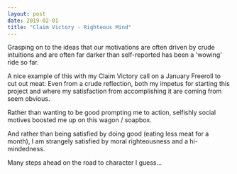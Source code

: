```yaml
---
layout: post
date: 2019-02-01
title: "Claim Victory - Righteous Mind"
---
```

Grasping on to the ideas that our motivations are often driven by crude intuitions and are often far darker than self-reported has been a 'wowing' ride so far.

A nice example of this with my Claim Victory call on a January Freeroll to cut out meat:
Even from a crude reflection, both my impetus for starting this project and where my satisfaction from accomplishing it are coming from seem obvious.

Rather than wanting to be good prompting me to action, selfishly social motives boosted me up on this wagon / soapbox.

And rather than being satisfied by doing good (eating less meat for a month), I am strangely satisfied by moral righteousness and a hi-mindedness.

Many steps ahead on the road to character I guess... 
